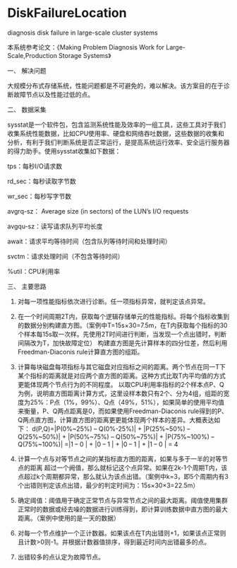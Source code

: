 # DiskFailureLocation
diagnosis disk failure in large-scale cluster systems

本系统参考论文：《Making Problem Diagnosis Work for Large-Scale,Production Storage Systems》

一、	解决问题

  大规模分布式存储系统，性能问题都是不可避免的，难以解决。该方案目的在于诊断故障节点以及性能过低的点。

二、	数据采集

  sysstat是一个软件包，包含监测系统性能及效率的一组工具，这些工具对于我们收集系统性能数据，比如CPU使用率、硬盘和网络吞吐数据，这些数据的收集和分析，有利于我们判断系统是否正常运行，是提高系统运行效率、安全运行服务器的得力助手。使用sysstat收集如下数据：

tps：每秒I/O请求数

rd_sec：每秒读取字节数

wr_sec：每秒写字节数

avgrq-sz： Average size (in sectors) of the LUN’s I/O requests

avgqu-sz：读写请求队列平均长度

await：请求平均等待时间（包含队列等待时间和处理时间）

svctm：请求处理时间（不包含等待时间）

%util：CPU利用率


三、	主要思路
 
1.	对每一项性能指标依次进行诊断。任一项指标异常，就判定该点异常。

2.	在一个时间周期2T内，获取每个逻辑存储单元的性能指标。将每个指标收集到的数据分别构建直方图。（案例中T=15s×30=7.5m，在T内获取每个指标的30个样本每15s取一次样。先使用2T时间进行判断，当发现一个点出错时，判断间隔改为T，加快故障定位）
构建直方图是先计算样本的四分位差，然后利用Freedman-Diaconis rule计算直方图的组距。

3.	计算每块磁盘每项指标与其它磁盘对应指标之间的距离。两个节点在同一T下某个指标的距离就是对应两个直方图的距离。这种方式比取T内平均值的方式更能体现两个节点行为的不同程度。
以取CPU利用率指标的2个样本点P、Q为例，说明直方图距离计算方式，这里设样本数只有2个、分为4组，组距的宽度为25%：P点（1%，99%）、Q点（49%，51%），如果简单的使用平均值来衡量，P、Q两点距离是0，而如果使用Freedman-Diaconis rule得到的P、Q两点直方图，计算直方图的距离更更能体现两个样本的差异。大概表达如下： 
d(P,Q)=|P(0%~25%) – Q(0%-25%)| + |P(25%~50%) – Q(25%~50%)| + |P(50%~75%) – Q(50%~75%)| + |P(75%~100%) – Q(75%~100%)|
=|1 – 0 | + |0 – 1 | + |0 – 1 | + |1 – 0 | = 4

4.	计算一个点与对等节点之间的某指标直方图的距离，如果与多于一半的对等节点的距离 超过一个阙值，那么就标记这个点异常。如果在2k-1个周期T内，该点超过k个周期都异常，那么就认为该点出错。（案例中k=3，即5个周期内有3个出错则判定该点出错，最少的判定时间为：15s×30×3=22.5m）

5.	确定阈值：阈值用于确定正常节点与异常节点之间的最大距离。阈值使用集群正常时的数据或经去噪的数据进行训练得到，即计算训练数据中直方图的最大距离。（案例中使用的是一天的数据）

6.	对每一个节点维护一个正计数器。如果该点在T内出错则+1，如果该点正常则且计数>0则-1。并根据计数器值排序，得到最近时间内出错最多的点。

7.	出错较多的点认定为故障节点。
